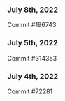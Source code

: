 ### July 8th, 2022

Commit #196743

### July 5th, 2022

Commit #314353


### July 4th, 2022

Commit #72281
